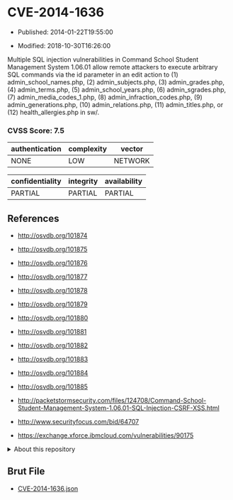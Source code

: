 # CVE-2014-1636

- Published: 2014-01-22T19:55:00

- Modified: 2018-10-30T16:26:00

Multiple SQL injection vulnerabilities in Command School Student Management System 1.06.01 allow remote attackers to execute arbitrary SQL commands via the id parameter in an edit action to (1) admin_school_names.php, (2) admin_subjects.php, (3) admin_grades.php, (4) admin_terms.php, (5) admin_school_years.php, (6) admin_sgrades.php, (7) admin_media_codes_1.php, (8) admin_infraction_codes.php, (9) admin_generations.php, (10) admin_relations.php, (11) admin_titles.php, or (12) health_allergies.php in sw/.

### CVSS Score: **7.5**

| authentication | complexity | vector |
| --- | --- | --- |
| NONE | LOW | NETWORK |

| confidentiality | integrity | availability |
| --- | --- | --- |
| PARTIAL | PARTIAL | PARTIAL |

## References

* http://osvdb.org/101874

* http://osvdb.org/101875

* http://osvdb.org/101876

* http://osvdb.org/101877

* http://osvdb.org/101878

* http://osvdb.org/101879

* http://osvdb.org/101880

* http://osvdb.org/101881

* http://osvdb.org/101882

* http://osvdb.org/101883

* http://osvdb.org/101884

* http://osvdb.org/101885

* http://packetstormsecurity.com/files/124708/Command-School-Student-Management-System-1.06.01-SQL-Injection-CSRF-XSS.html

* http://www.securityfocus.com/bid/64707

* https://exchange.xforce.ibmcloud.com/vulnerabilities/90175

<details>
<summary>About this repository</summary> 

  This repository is part of the project [Live Hack CVE](https://github.com/Live-Hack-CVE). Main website can be found [www.live-hack.org](https://www.live-hack.org) 
  
  Made by [Sn0wAlice](https://github.com/Sn0wAlice) for the people that care about security and need to have a feed of the latest CVEs. Hope you enjoy it, don't forget to star the repo and follow me on [Twitter](https://twitter.com/Sn0wAlice) and [Github](https://github.com/Sn0wAlice). And that is my [personnal website](https://www.alice-snow.me/)

  - [Home Page](https://github.com/Live-Hack-CVE)
  - [Framework](https://github.com/Live-Hack-CVE/cve-framework)
  - [CVE database](https://github.com/Live-Hack-CVE/full_database)
  - [Changelog](https://github.com/Live-Hack-CVE/Changelog)
</details>

## Brut File

* [CVE-2014-1636.json](https://raw.githubusercontent.com/Live-Hack-CVE/full_database/main/cves/2014/CVE-2014-1636.json)

